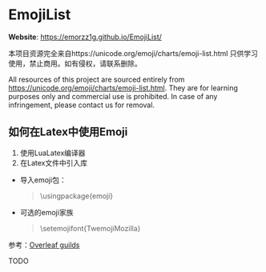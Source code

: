# EmojiList

**Website**: https://emorzz1g.github.io/EmojiList/

本项目资源完全来自https://unicode.org/emoji/charts/emoji-list.html
只供学习使用，禁止商用。如有侵权，请联系删除。

All resources of this project are sourced entirely from https://unicode.org/emoji/charts/emoji-list.html. They are for learning purposes only and commercial use is prohibited. In case of any infringement, please contact us for removal.

## 如何在Latex中使用Emoji
1. 使用LuaLatex编译器
2. 在Latex文件中引入库
- 导入emoji包：
    > \usingpackage{emoji}
- 可选的emoji家族
    > \setemojifont{TwemojiMozilla}

参考：[Overleaf guilds](https://www.overleaf.com/learn/latex/Questions/Inserting_emojis_in_LaTeX_documents_on_Overleaf)
    
TODO